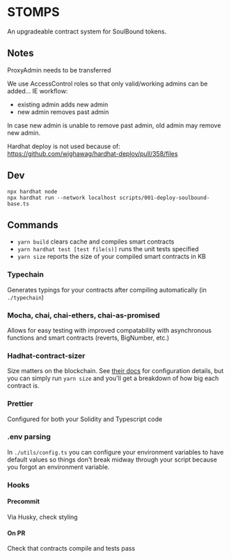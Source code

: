 # STOMPS

An upgradeable contract system for SoulBound tokens.

## Notes

ProxyAdmin needs to be transferred

We use AccessControl roles so that only valid/working admins can be added...
IE workflow:

* existing admin adds new admin
* new admin removes past admin

In case new admin is unable to remove past admin, old admin may remove new admin.



Hardhat deploy is not used because of:
https://github.com/wighawag/hardhat-deploy/pull/358/files

## Dev

```
npx hardhat node
npx hardhat run --network localhost scripts/001-deploy-soulbound-base.ts
```

## Commands

- `yarn build` clears cache and compiles smart contracts
- `yarn hardhat test [test file(s)]` runs the unit tests specified
- `yarn size` reports the size of your compiled smart contracts in KB

### Typechain

Generates typings for your contracts after compiling automatically (in `./typechain`)

### Mocha, chai, chai-ethers, chai-as-promised

Allows for easy testing with improved compatability with asynchronous functions and smart contracts (reverts, BigNumber, etc.)

### Hadhat-contract-sizer

Size matters on the blockchain. See [their docs](https://github.com/ItsNickBarry/hardhat-contract-sizer) for configuration details, but you can simply run `yarn size` and you'll get a breakdown of how big each contract is.

### Prettier

Configured for both your Solidity and Typescript code

### .env parsing

In `./utils/config.ts` you can configure your environment variables to have default values so things don't break midway through your script because you forgot an environment variable.

### Hooks

#### Precommit

Via Husky, check styling

#### On PR

Check that contracts compile and tests pass
